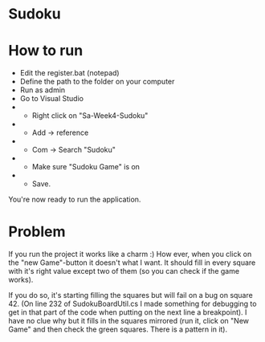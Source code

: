 # Sudoku

# How to run
- Edit the register.bat (notepad)
- Define the path to the folder on your computer
- Run as admin
- Go to Visual Studio
- - Right click on "Sa-Week4-Sudoku"
- - Add -> reference
- - Com -> Search "Sudoku"
- - Make sure "Sudoku Game" is on
- - Save.

You're now ready to run the application.

# Problem
If you run the project it works like a charm :) How ever, when you click on the "new Game"-button it doesn't what I want. It should fill in every square with it's right value except two of them (so you can check if the game works).

If you do so, it's starting filling the squares but will fail on a bug on square 42. (On line 232 of SudokuBoardUtil.cs I made something for debugging to get in that part of the code when putting on the next line a breakpoint). I have no clue why but it fills in the squares mirrored (run it, click on "New Game" and then check the green squares. There is a pattern in it).
